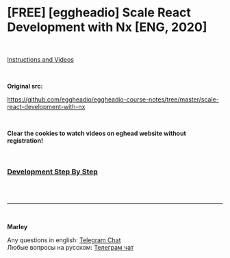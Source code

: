 # [FREE] [eggheadio] Scale React Development with Nx [ENG, 2020]

<br/>

<a href="https://egghead.io/playlists/scale-react-development-with-nx-4038">Instructions and Videos</a>

<br/>

**Original src:**

https://github.com/eggheadio/eggheadio-course-notes/tree/master/scale-react-development-with-nx

<br/>

**Clear the cookies to watch videos on eghead website without registration!**

<br/>

### [Development Step By Step](./Development.md)

<br/>

<br/>

---

<br/>

**Marley**

Any questions in english: <a href="https://jsdev.org/chat/">Telegram Chat</a>  
Любые вопросы на русском: <a href="https://jsdev.ru/chat/">Телеграм чат</a>
